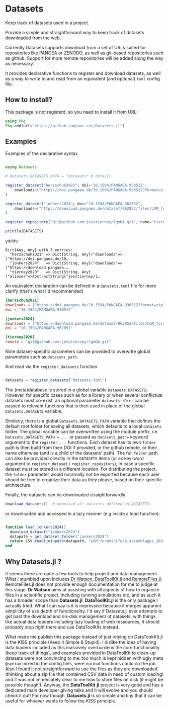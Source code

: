 # Datasets

Keep track of datasets used in a project.

Provide a simple and straightforward way to keep track of datasets downloaded from the web.

Currently Datasets supports download from a set of URLs suited for repositories like PANGEA or ZENODO, as well as git-based repositories such as github. Support for more remote repositories will be added along the way as necessary.

It provides declarative functions to register and download datasets, as well as a way to write to and read from an equivalent (and optional) `toml` config file.

## How to install?

This package is not registerd, so you need to install it from URL:

```julia
using Pkg
Pkg.add(url="https://github.com/awi-esc/Datasets.jl")
```

## Examples

Examples of the declarative syntax
```julia

using Datasets

# Datasets.DATASETS_PATH = "datasets" # default

register_dataset("herzschuh2021"; doi="10.1594/PANGAEA.930512",
    downloads=["https://doi.pangaea.de/10.1594/PANGAEA.930512?format=zip"],
)

register_dataset("jonkers2024"; doi="10.1594/PANGAEA.962852",
    downloads=["https://download.pangaea.de/dataset/962852/files/LGM_foraminifera_assemblages_20240110.csv"],
)

register_repository("git@github.com:jesstierney/lgmDA.git"; name="tierney2020")

println(DATASETS)
```
yields:
```
Dict{Any, Any} with 3 entries:
  "herzschuh2021" => Dict{String, Any}("downloads"=>["https://doi.pangaea.de/10…
  "jonkers2024"   => Dict{String, Any}("downloads"=>["https://download.pangaea.…
  "tierney2020"   => Dict{String, Any}("aliases"=>AbstractString["jesstierney/l…
```

An equivalent declaration can be defined in a `datasets.toml` file for more clarify (that's what I'd recommended)

```toml
[herzschuh2021]
downloads = ["https://doi.pangaea.de/10.1594/PANGAEA.930512?format=zip"]
doi = "10.1594/PANGAEA.930512"

[jonkers2024]
downloads = ["https://download.pangaea.de/dataset/962852/files/LGM_foraminifera_assemblages_20240110.csv"]
doi = "10.1594/PANGAEA.962852"

[tierney2020]
remote = "git@github.com:jesstierney/lgmDA.git"
```

Note dataset-specific parameters can be provided to overwrite global parameters such as `datasets_path`.

And read via the `register_datasets` function

```julia

datasets = register_datasets("datasets.toml")
```

The (meta)database is stored in a global variable `Datasets.DATASETS`.
However, for specific cases such as for a library or when several conflictual datasets
must co-exist, an optional parameter `datasets::Dict` can be passed to relevant functions
that is then used in place of the global `Datasets.DATASETS` variable.

Similarly, there is a global `Datasets.DATASETS_PATH` variable that defines the default
root folder for saving all datasets, which defaults to a local `datasets` folder.
The global variable
can be overwritten using the module prefix, i.e. `Datasets.DATASETS_PATH = ...`
or passed as `datasets_path=` keyword argument to the `register_...` functions.
Each dataset has its own `folder` path is then build from their DOI if provided,
or the github remote, or their name otherwise (and is a child of the datasets' path).
The full `folder` path can also be provided directly in the `DATASETS` items
(or as key-word argument to `register_dataset` / `register_repository`), in case a
specific dataset must be stored in a different location. For distributing the project,
the `folder` parameter would noramally not be exported because each user
should be free to organize their data as they please, based on their specific architecture.

Finally, the datasets can be downloaded straightforwardly:

```julia
download_datasets()  # download all datasets defined in DATASETS
```
or downloaded and accessed in a lazy manner (e.g.inside a load function):

```julia

function load_jonkers2024()
  download_dataset("jonkers2024")
  datapath = get_dataset_folder("jonkers2024")
  return CSV.read(joinpath(datapath, "LGM_foraminifera_assemblages_20240110.csv"), DataFrame)
end
```


## Why Datasets.jl ?

It seems there are quite a few tools to help project and data management. What I stumbled upon includes [Dr Watson](https://juliadynamics.github.io/DrWatson.jl/dev/), [DataToolKit.jl](https://discourse.julialang.org/t/ann-datatoolkit-jl-reproducible-flexible-and-convenient-data-management/104757) and [RemoteFiles.jl](https://github.com/helgee/RemoteFiles.jl). RemoteFiles.jl does not provide enough documentation for me to judge at this stage. **Dr Watson** aims at assisting with all aspects of how to organize files in a scientific project, including running simulations etc, and as such it has a broader scope than **Datasets.jl**. **DataToolKit.jl** is the only package I actually tried. What I can say is it is impressive because it merges apparent simplicity of use depth of functionality. I'd say if Datasets.jl ever attempts to get past the download and on-disk management of datasets, with things like actual data loaders including lazy loading of web ressources, it should probably stop right there and use DataToolKits instead.

What made me publish this package instead of just relying on DataTookKit.jl is the KISS principle (Keep It Simple & Stupid). I dislike the idea of having data loaders included as this massively overburdens the core functionality (keep track of things), and examples provided in DataToolKit to clean-up datasets were not convincing to me: too much is kept hidden with ugly meta `@syntax` mixed in the config files, were normal functions could do the job. Also I found it not straightforward to use the files as they are downloaded (thinking about a zip file that contained CSV data in need of custom loading) and it was not immediately clear to me how to store files on disk (it might be possible though!). Anyway, the **DataToolKit.jl** project is very good and has a dedicated main developer giving talks and it will evolve and you should check it out! For now though, **Datasets.jl** is so simple and tiny that it can be useful for whoever wants to follow the KISS principle.